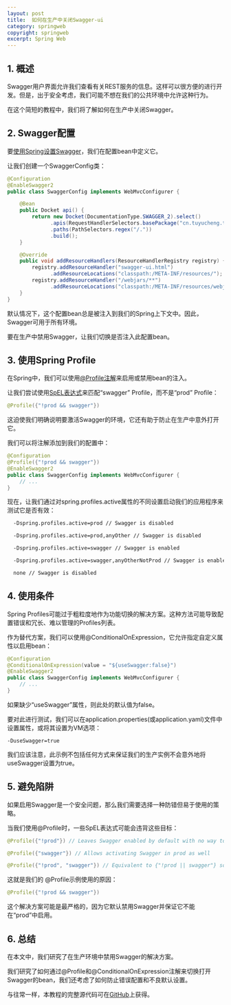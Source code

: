 ```yaml
---
layout: post
title:  如何在生产中关闭Swagger-ui
category: springweb
copyright: springweb
excerpt: Spring Web
---
```


## 1. 概述

Swagger用户界面允许我们查看有关REST服务的信息。这样可以很方便的进行开发。但是，出于安全考虑，我们可能不想在我们的公共环境中允许这种行为。

在这个简短的教程中，我们将了解如何在生产中关闭Swagger。

## 2. Swagger配置

要[使用Spring设置Swagger](https://www.baeldung.com/swagger-2-documentation-for-spring-rest-api)，我们在配置bean中定义它。

让我们创建一个SwaggerConfig类：

```java
@Configuration
@EnableSwagger2
public class SwaggerConfig implements WebMvcConfigurer {

    @Bean
    public Docket api() {
        return new Docket(DocumentationType.SWAGGER_2).select()
              .apis(RequestHandlerSelectors.basePackage("cn.tuyucheng.taketoday"))
              .paths(PathSelectors.regex("/."))
              .build();
    }

    @Override
    public void addResourceHandlers(ResourceHandlerRegistry registry) {
        registry.addResourceHandler("swagger-ui.html")
              .addResourceLocations("classpath:/META-INF/resources/");
        registry.addResourceHandler("/webjars/**")
              .addResourceLocations("classpath:/META-INF/resources/webjars/");
    }
}
```

默认情况下，这个配置bean总是被注入到我们的Spring上下文中。因此，Swagger可用于所有环境。

要在生产中禁用Swagger，让我们切换是否注入此配置bean。

## 3. 使用Spring Profile

在Spring中，我们可以使用[@Profile注解](https://www.baeldung.com/spring-profiles)来启用或禁用bean的注入。

让我们尝试使用[SpEL表达式](https://www.baeldung.com/spring-expression-language)来匹配“swagger” Profile，而不是“prod” Profile：

```java
@Profile({"!prod && swagger"})
```

这迫使我们明确说明要激活Swagger的环境，它还有助于防止在生产中意外打开它。

我们可以将注解添加到我们的配置中：

```java
@Configuration 
@Profile({"!prod && swagger"})
@EnableSwagger2 
public class SwaggerConfig implements WebMvcConfigurer {
    // ...
}
```

现在，让我们通过对spring.profiles.active属性的不同设置启动我们的应用程序来测试它是否有效：

```bash
  -Dspring.profiles.active=prod // Swagger is disabled

  -Dspring.profiles.active=prod,anyOther // Swagger is disabled

  -Dspring.profiles.active=swagger // Swagger is enabled

  -Dspring.profiles.active=swagger,anyOtherNotProd // Swagger is enabled

  none // Swagger is disabled
```

## 4. 使用条件

Spring Profiles可能过于粗粒度地作为功能切换的解决方案。这种方法可能导致配置错误和冗长、难以管理的Profiles列表。

作为替代方案，我们可以使用@ConditionalOnExpression，它允许指定自定义属性以启用bean：

```java
@Configuration
@ConditionalOnExpression(value = "${useSwagger:false}")
@EnableSwagger2
public class SwaggerConfig implements WebMvcConfigurer {
    // ...
}
```

如果缺少“useSwagger”属性，则此处的默认值为false。

要对此进行测试，我们可以在application.properties(或application.yaml)文件中设置属性，或将其设置为VM选项：

```properties
-DuseSwagger=true
```

我们应该注意，此示例不包括任何方式来保证我们的生产实例不会意外地将useSwagger设置为true。

## 5. 避免陷阱

如果启用Swagger是一个安全问题，那么我们需要选择一种防错但易于使用的策略。

当我们使用@Profile时，一些SpEL表达式可能会违背这些目标：

```java
@Profile({"!prod"}) // Leaves Swagger enabled by default with no way to disable it in other profiles
```

```java
@Profile({"swagger"}) // Allows activating Swagger in prod as well
```

```java
@Profile({"!prod", "swagger"}) // Equivalent to {"!prod || swagger"} so it's worse than {"!prod"} as it provides a way to activate Swagger in prod too
```

这就是我们的 @Profile示例使用的原因：

```java
@Profile({"!prod && swagger"})
```

这个解决方案可能是最严格的，因为它默认禁用Swagger并保证它不能在“prod”中启用。 

## 6. 总结

在本文中，我们研究了在生产环境中禁用Swagger的解决方案。

我们研究了如何通过@Profile和@ConditionalOnExpression注解来切换打开Swagger的bean，我们还考虑了如何防止错误配置和不良默认设置。

与往常一样，本教程的完整源代码可在[GitHub](https://github.com/tuyucheng7/taketoday-tutorial4j/tree/master/spring-web-modules)上获得。